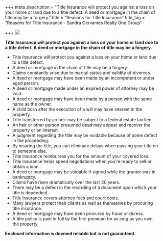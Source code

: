 +++
meta_description = "Title Insurance will protect you against a loss on your home or land due to a title defect. A deed or mortgage in the chain of title may be a forgery."
title = "Reasons for Title Insurance"
title_tag = "Reasons for Title Insurance - Sandra Cervantes Realty One Group"

+++
![](/uploads/reasons_for_title_insurance.jpg)

**Title Insurance will protect you against a loss on your home or land due to a title defect. A deed or mortgage in the chain of title may be a forgery.**

* Title Insurance will protect you against a loss on your home or land due to a title defect.
* A deed or mortgage in the chain of title may be a forgery.
* Claims constantly arise due to marital status and validity of divorces.
* A deed or mortgage may have been made by an incompetent or under aged person.
* A deed or mortgage made under an expired power of attorney may be void.
* A deed or mortgage may have been made by a person with the same name as the owner.
* A child born after the execution of a will may have interest in the property.
* Title transferred by an heir may be subject to a federal estate tax lien.
* An heir or other person presumed dead may appear and recover the property or an interest.
* A judgment regarding the title may be voidable because of some defect in the proceeding.
* By insuring the title, you can eliminate delays when passing your title on to someone else.
* Title Insurance reimburses you for the amount of your covered loss.
* Title Insurance helps speed negotiations when you’re ready to sell or obtain a loan.
* A deed or mortgage may be voidable if signed while the grantor was in bankruptcy.
* Claims have risen dramatically over the last 30 years.
* There may be a defect in the recording of a document upon which your title is dependent.
* Title Insurance covers attorney fees and court costs.
* Many lawyers protect their clients as well as themselves by procuring title insurance.
* A deed or mortgage may have been procured by fraud or duress.
* A title policy is paid in full by the first premium for as long as you own the property.

**Enclosed information is deemed reliable but is not guaranteed.**
